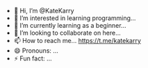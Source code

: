 - 👋 Hi, I’m @KateKarry
- 👀 I’m interested in learning programming...
- 🌱 I’m currently learning as a beginner...
- 💞️ I’m looking to collaborate on here...
- 📫 How to reach me... https://t.me/katekarry
- 😄 Pronouns: ... 
- ⚡ Fun fact: ...

<!---
KateKarry/KateKarry is a ✨ special ✨ repository because its `README.md` (this file) appears on your GitHub profile.
You can click the Preview link to take a look at your changes.
--->
